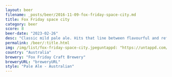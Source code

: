 ```yaml
---
layout: beer
filename: _posts/beer/2016-11-09-fox-friday-space-city.md
title: Fox Friday space city
category: beer
score: 8
beer-date: "2023-02-26"
desc: "Classic mild pale ale. Hits that line between flavourful and refreshing"
permalink: /beer/:title.html
img: /img/list/fox-friday-space-city.jpeguntappd: "https://untappd.com/b/fox-friday-craft-brewery-space-city/5122463"
country: "Australia"
brewery: "Fox Friday Craft Brewery"
breweryURL: "breweryURL"
style: "Pale Ale - Australian"
---
```

